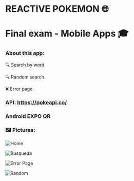 # REACTIVE POKEMON 🌐

# Final exam - Mobile Apps 🎓


### About this app: 

🔍 Search by word.  

🔍 Random search.  

❌ Error page. 

### API: https://pokeapi.co/  
### Android EXPO QR

### 🖼 Pictures: 
![Home](https://user-images.githubusercontent.com/70921504/128800295-a4ccdc64-6dd6-4fd1-9005-ee2ee02ca824.jpg) 

![Busqueda](https://user-images.githubusercontent.com/70921504/128800518-ae4a0e8f-84f5-49dc-82b5-1d17112daada.jpg) 

![Error Page](https://user-images.githubusercontent.com/70921504/128800528-cf2ba09e-8a91-4d57-b6fc-bd514122c54e.jpg) 

![Random](https://user-images.githubusercontent.com/70921504/128800551-e9cc0172-00aa-488a-9c62-0832c2e690f4.jpg)

